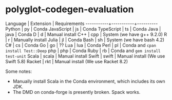 # polyglot-codegen-evaluation



Language   | Extension | Requirements
-----------+-----------+----------
Python     | py        | Conda
JavaScript | js        | Conda
TypeScript | ts        | Conda
Java       | java      | Conda
D          | d         | Manual install
C++        | cpp       | System (we have g++ 9.2.0)
R          | r         | Manually install
Julia      | jl        | Conda
Bash       | sh        | System (we have bash 4.2)
C#         | cs        | Conda
Go         | go        | ??
Lua        | lua       | Conda
Perl       | pl        | Conda and `cpan install Test::Deep`
php        | php       | Conda
Ruby       | rb        | Conda and `gem install test-unit`
Scala      | scala     | Manual install
Swift      | swift     | Manual install (We use Swift 5.8)
Racket     | rkt       | Manual install (We use Racket 8.2)

Some notes:

- Manually install Scala in the Conda environment, which includes
  its own JDK.
- The DMD on conda-forge is presently broken. Spack works.

